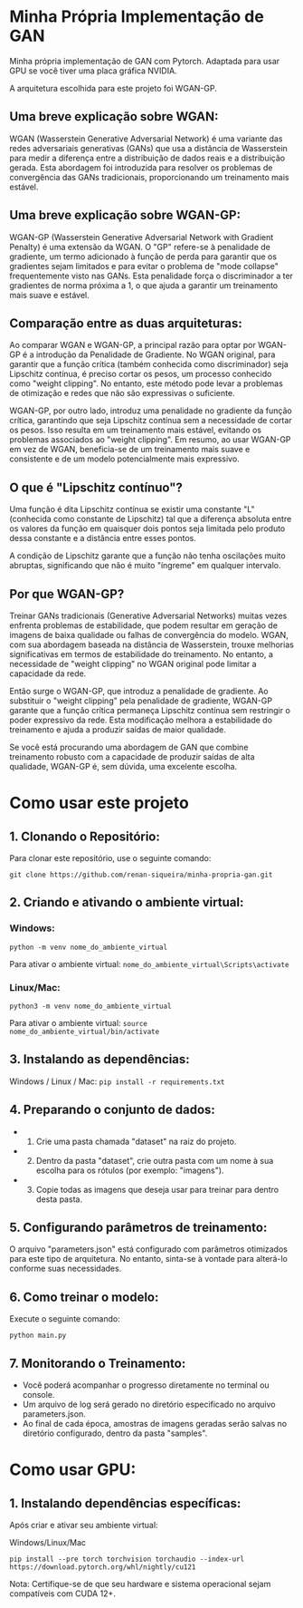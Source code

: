 # Minha Própria Implementação de GAN

Minha própria implementação de GAN com Pytorch.
Adaptada para usar GPU se você tiver uma placa gráfica NVIDIA.

A arquitetura escolhida para este projeto foi WGAN-GP.

## Uma breve explicação sobre WGAN:

WGAN (Wasserstein Generative Adversarial Network) é uma variante das redes adversariais generativas (GANs) que usa a distância de Wasserstein para medir a diferença entre a distribuição de dados reais e a distribuição gerada. Esta abordagem foi introduzida para resolver os problemas de convergência das GANs tradicionais, proporcionando um treinamento mais estável.

## Uma breve explicação sobre WGAN-GP:

WGAN-GP (Wasserstein Generative Adversarial Network with Gradient Penalty) é uma extensão da WGAN. O "GP" refere-se à penalidade de gradiente, um termo adicionado à função de perda para garantir que os gradientes sejam limitados e para evitar o problema de "mode collapse" frequentemente visto nas GANs. Esta penalidade força o discriminador a ter gradientes de norma próxima a 1, o que ajuda a garantir um treinamento mais suave e estável.

## Comparação entre as duas arquiteturas:

Ao comparar WGAN e WGAN-GP, a principal razão para optar por WGAN-GP é a introdução da Penalidade de Gradiente. No WGAN original, para garantir que a função crítica (também conhecida como discriminador) seja Lipschitz contínua, é preciso cortar os pesos, um processo conhecido como "weight clipping". No entanto, este método pode levar a problemas de otimização e redes que não são expressivas o suficiente.

WGAN-GP, por outro lado, introduz uma penalidade no gradiente da função crítica, garantindo que seja Lipschitz contínua sem a necessidade de cortar os pesos. Isso resulta em um treinamento mais estável, evitando os problemas associados ao "weight clipping". Em resumo, ao usar WGAN-GP em vez de WGAN, beneficia-se de um treinamento mais suave e consistente e de um modelo potencialmente mais expressivo.

## O que é "Lipschitz contínuo"?

Uma função é dita Lipschitz contínua se existir uma constante "L" (conhecida como constante de Lipschitz) tal que a diferença absoluta entre os valores da função em quaisquer dois pontos seja limitada pelo produto dessa constante e a distância entre esses pontos.

A condição de Lipschitz garante que a função não tenha oscilações muito abruptas, significando que não é muito "íngreme" em qualquer intervalo.

## Por que WGAN-GP?

Treinar GANs tradicionais (Generative Adversarial Networks) muitas vezes enfrenta problemas de estabilidade, que podem resultar em geração de imagens de baixa qualidade ou falhas de convergência do modelo. WGAN, com sua abordagem baseada na distância de Wasserstein, trouxe melhorias significativas em termos de estabilidade do treinamento. No entanto, a necessidade de "weight clipping" no WGAN original pode limitar a capacidade da rede.

Então surge o WGAN-GP, que introduz a penalidade de gradiente. Ao substituir o "weight clipping" pela penalidade de gradiente, WGAN-GP garante que a função crítica permaneça Lipschitz contínua sem restringir o poder expressivo da rede. Esta modificação melhora a estabilidade do treinamento e ajuda a produzir saídas de maior qualidade.

Se você está procurando uma abordagem de GAN que combine treinamento robusto com a capacidade de produzir saídas de alta qualidade, WGAN-GP é, sem dúvida, uma excelente escolha.

# Como usar este projeto

## 1. Clonando o Repositório:

Para clonar este repositório, use o seguinte comando:

```git clone https://github.com/renan-siqueira/minha-propria-gan.git```

## 2. Criando e ativando o ambiente virtual:

### Windows:
```python -m venv nome_do_ambiente_virtual```

Para ativar o ambiente virtual:
```nome_do_ambiente_virtual\Scripts\activate```

### Linux/Mac:
```python3 -m venv nome_do_ambiente_virtual```

Para ativar o ambiente virtual:
```source nome_do_ambiente_virtual/bin/activate```

## 3. Instalando as dependências:

Windows / Linux / Mac:
```pip install -r requirements.txt```

## 4. Preparando o conjunto de dados:

- 1. Crie uma pasta chamada "dataset" na raiz do projeto.
- 2. Dentro da pasta "dataset", crie outra pasta com um nome à sua escolha para os rótulos (por exemplo: "imagens").
- 3. Copie todas as imagens que deseja usar para treinar para dentro desta pasta.

## 5. Configurando parâmetros de treinamento:

O arquivo "parameters.json" está configurado com parâmetros otimizados para este tipo de arquitetura. No entanto, sinta-se à vontade para alterá-lo conforme suas necessidades.

## 6. Como treinar o modelo:

Execute o seguinte comando:

```python main.py```

## 7. Monitorando o Treinamento:

- Você poderá acompanhar o progresso diretamente no terminal ou console.
- Um arquivo de log será gerado no diretório especificado no arquivo parameters.json.
- Ao final de cada época, amostras de imagens geradas serão salvas no diretório configurado, dentro da pasta "samples".

# Como usar GPU:

## 1. Instalando dependências específicas:

Após criar e ativar seu ambiente virtual:

Windows/Linux/Mac

```pip install --pre torch torchvision torchaudio --index-url https://download.pytorch.org/whl/nightly/cu121```

Nota: Certifique-se de que seu hardware e sistema operacional sejam compatíveis com CUDA 12+.
